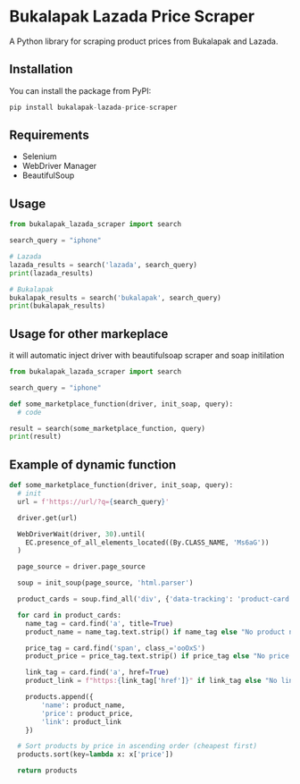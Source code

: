 # Bukalapak Lazada Price Scraper

A Python library for scraping product prices from Bukalapak and Lazada.

## Installation

You can install the package from PyPI:

```python
pip install bukalapak-lazada-price-scraper
```

## Requirements
- Selenium
- WebDriver Manager
- BeautifulSoup

## Usage

```python
from bukalapak_lazada_scraper import search

search_query = "iphone"

# Lazada
lazada_results = search('lazada', search_query)
print(lazada_results)

# Bukalapak
bukalapak_results = search('bukalapak', search_query)
print(bukalapak_results)
```

## Usage for other markeplace

it will automatic inject driver with beautifulsoap scraper and soap initilation

```python
from bukalapak_lazada_scraper import search

search_query = "iphone"

def some_marketplace_function(driver, init_soap, query):
  # code

result = search(some_marketplace_function, query)
print(result)
```

## Example of dynamic function

```python
def some_marketplace_function(driver, init_soap, query):
  # init
  url = f'https://url/?q={search_query}'

  driver.get(url)

  WebDriverWait(driver, 30).until(
    EC.presence_of_all_elements_located((By.CLASS_NAME, 'Ms6aG'))
  )

  page_source = driver.page_source

  soup = init_soup(page_source, 'html.parser')

  product_cards = soup.find_all('div', {'data-tracking': 'product-card'})

  for card in product_cards:
    name_tag = card.find('a', title=True)
    product_name = name_tag.text.strip() if name_tag else "No product name"

    price_tag = card.find('span', class_='ooOxS')
    product_price = price_tag.text.strip() if price_tag else "No price available"

    link_tag = card.find('a', href=True)
    product_link = f"https:{link_tag['href']}" if link_tag else "No link available"

    products.append({
        'name': product_name,
        'price': product_price,
        'link': product_link
    })

  # Sort products by price in ascending order (cheapest first)
  products.sort(key=lambda x: x['price'])

  return products
```
